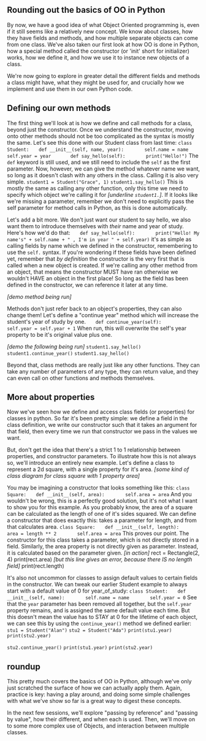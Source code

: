 ## Rounding out the basics of OO in Python
By now, we have a good idea of what Object Oriented programming is, even if it still seems like a relatively new concept. We know about classes, how they have fields and methods, and how multiple separate objects can come from one class. We've also taken our first look at how OO is done in Python, how a special method called the constructor (or 'init' short for initializer) works, how we define it, and how we use it to instance new objects of a class.

We're now going to explore in greater detail the different fields and methods a class might have, what they might be used for, and crucially how we implement and use them in our own Python code.

## Defining our own methods
The first thing we'll look at is how we define and call methods for a class, beyond just the constructor. Once we understand the constructor, moving onto other methods should not be too complicated as the syntax is mostly the same. Let's see this done with our Student class from last time:
 `class Student:`
`   def __init__(self, name, year):`
`       self.name = name`
`       self.year = year`
`   `
`   def say_hello(self):`
`       print("Hello!")`
The `def` keyword is still used, and we still need to include the `self` as the first parameter. Now, however, we can give the method whatever name we want, so long as it doesn't clash with any others in the class. Calling it is also very simple.
`student1 = Student("Grace", 1)`
`student1.say_hello()`
This is mostly the same as calling any other function, only this time we need to specify which object we're calling it for *[underline `student1.`]*. If it looks like we're missing a parameter, remember we don't need to explicitly pass the self parameter for method calls in Python, as this is done automatically.

Let's add a bit more. We don't just want our student to say hello, we also want them to introduce themselves with *their* name and year of study. Here's how we'd do that:
`   def say_hello(self):`
`       print("Hello! My name's" + self.name + " , I'm in year " + self.year)`
it's as simple as calling fields by name which we defined in the constructor, remembering to use the `self.` syntax. If you're wondering if these fields have been defined yet, remember that *by definition* the constructor is the very first that is called when a new object is created. If we're calling any other method from an object, that means the constructor MUST have ran otherwise we wouldn't HAVE an object in the first place! So long as the field has been defined in the constructor, we can reference it later at any time.

*[demo method being run]*

Methods don't just refer back to an object's properties, they can also change them! Let's define a "continue year" method which will increase the student's year of study by one.
`   def continue_year(self):`
`       self.year = self.year + 1`
When run, this will overwrite the self's year property to be it's original value plus one.

*[demo the following being run]*
`student1.say_hello()`
`student1.continue_year()`
`student1.say_hello()`

Beyond that, class methods are really just like any other functions. They can take any number of parameters of any type, they can return value, and they can even call on other functions and methods themselves.

## More about properties
Now we've seen how we define and access class fields (or properties) for classes in python. So far it's been pretty simple: we define a field in the class definition, we write our constructor such that it takes an argument for that field, then every time we run that constructor we pass in the values we want. 

But, don't get the idea that there's a strict 1 to 1 relationship between properties, and constructor parameters. To illustrate how this is not always so, we'll introduce an entirely new example. Let's define a class to represent a 2d square, with a single property for it's area.
*[some kind of class diagram for class square with 1 property area]*

You may be imagining a constructor that looks something like this:
`class Square:`
`   def __init__(self, area):`
`       self.area = area`
And you wouldn't be wrong, this is a perfectly good solution, but it's not what I want to show you for this example. As you probably know, the area of a square can be calculated as the length of one of it's sides squared. We can define a constructor that does exactly this: takes a parameter for length, and from that calculates area.
`class Square:`
`   def __init__(self, length):`
`       area = length ** 2`
`       self.area = area`
This proves our point. The constructor for this class takes a parameter, which is not directly stored in a field. Similarly, the area property is not directly given as parameter. Instead, it is calculated based on the parameter given.
*[in action]*
rect = Rectangle(2, 4)
print(rect.area)
*[but this line gives an error, because there IS no length field]*
print(rect.length)

It's also not uncommon for classes to assign default values to certain fields in the constructor. We can tweak our earlier Student example to always start with a default value of 0 for year_of_study:
 `class Student:`
`   def __init__(self, name):`
`       self.name = name`
`       self.year = 0`
See that the `year` parameter has been removed all together, but the `self.year` property remains, and is assigned the same default value each time. But this doesn't mean the value has to STAY at 0 for the lifetime of each object, we can see this by using the `continue_year()` method we defined earlier:
`stu1 = Student("Alan")`
`stu2 = Student("Ada")`
`print(stu1.year)`
`print(stu2.year)`

`stu2.continue_year()`
`print(stu1.year)`
`print(stu2.year)`

## roundup
This pretty much covers the basics of OO in Python, although we've only just scratched the surface of how we can actually apply them. Again, practice is key: having a play around, and doing some simple challenges with what we've show so far is a great way to digest these concepts.

In the next few sessions, we'll explore "passing by reference" and "passing by value", how their different, and when each is used. Then, we'll move on to some more complex use of Objects, and interaction between multiple classes.